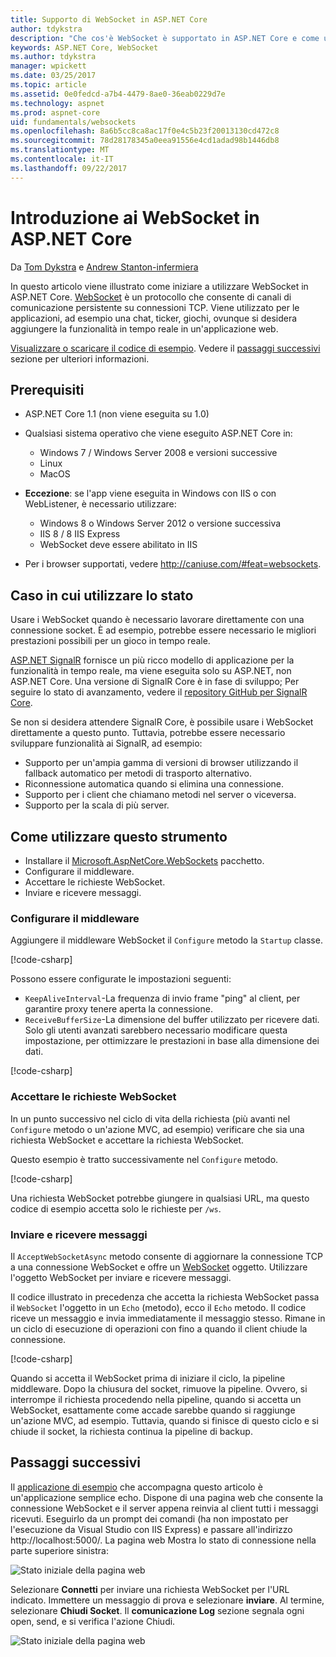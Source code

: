 ```yaml
---
title: Supporto di WebSocket in ASP.NET Core
author: tdykstra
description: "Che cos'è WebSocket è supportato in ASP.NET Core e come utilizzarla."
keywords: ASP.NET Core, WebSocket
ms.author: tdykstra
manager: wpickett
ms.date: 03/25/2017
ms.topic: article
ms.assetid: 0e0fedcd-a7b4-4479-8ae0-36eab0229d7e
ms.technology: aspnet
ms.prod: aspnet-core
uid: fundamentals/websockets
ms.openlocfilehash: 8a6b5cc8ca8ac17f0e4c5b23f20013130cd472c8
ms.sourcegitcommit: 78d28178345a0eea91556e4cd1adad98b1446db8
ms.translationtype: MT
ms.contentlocale: it-IT
ms.lasthandoff: 09/22/2017
---
```

# <a name="introduction-to-websockets-in-aspnet-core"></a>Introduzione ai WebSocket in ASP.NET Core

Da [Tom Dykstra](https://github.com/tdykstra) e [Andrew Stanton-infermiera](https://github.com/anurse)

In questo articolo viene illustrato come iniziare a utilizzare WebSocket in ASP.NET Core. [WebSocket](https://wikipedia.org/wiki/WebSocket) è un protocollo che consente di canali di comunicazione persistente su connessioni TCP. Viene utilizzato per le applicazioni, ad esempio una chat, ticker, giochi, ovunque si desidera aggiungere la funzionalità in tempo reale in un'applicazione web.

[Visualizzare o scaricare il codice di esempio](https://github.com/aspnet/Docs/tree/master/aspnetcore/fundamentals/websockets/sample). Vedere il [passaggi successivi](#next-steps) sezione per ulteriori informazioni.


## <a name="prerequisites"></a>Prerequisiti

* ASP.NET Core 1.1 (non viene eseguita su 1.0)
* Qualsiasi sistema operativo che viene eseguito ASP.NET Core in:
  
  * Windows 7 / Windows Server 2008 e versioni successive
  * Linux
  * MacOS

* **Eccezione**: se l'app viene eseguita in Windows con IIS o con WebListener, è necessario utilizzare:

  * Windows 8 o Windows Server 2012 o versione successiva
  * IIS 8 / 8 IIS Express
  * WebSocket deve essere abilitato in IIS

* Per i browser supportati, vedere http://caniuse.com/#feat=websockets.

## <a name="when-to-use-it"></a>Caso in cui utilizzare lo stato

Usare i WebSocket quando è necessario lavorare direttamente con una connessione socket. È ad esempio, potrebbe essere necessario le migliori prestazioni possibili per un gioco in tempo reale.

[ASP.NET SignalR](https://docs.microsoft.com/aspnet/signalr/overview/getting-started/introduction-to-signalr) fornisce un più ricco modello di applicazione per la funzionalità in tempo reale, ma viene eseguita solo su ASP.NET, non ASP.NET Core. Una versione di SignalR Core è in fase di sviluppo; Per seguire lo stato di avanzamento, vedere il [repository GitHub per SignalR Core](https://github.com/aspnet/SignalR).

Se non si desidera attendere SignalR Core, è possibile usare i WebSocket direttamente a questo punto. Tuttavia, potrebbe essere necessario sviluppare funzionalità ai SignalR, ad esempio:

* Supporto per un'ampia gamma di versioni di browser utilizzando il fallback automatico per metodi di trasporto alternativo.
* Riconnessione automatica quando si elimina una connessione.
* Supporto per i client che chiamano metodi nel server o viceversa.
* Supporto per la scala di più server.

## <a name="how-to-use-it"></a>Come utilizzare questo strumento

* Installare il [Microsoft.AspNetCore.WebSockets](https://www.nuget.org/packages/Microsoft.AspNetCore.WebSockets/) pacchetto.
* Configurare il middleware.
* Accettare le richieste WebSocket.
* Inviare e ricevere messaggi.

### <a name="configure-the-middleware"></a>Configurare il middleware

Aggiungere il middleware WebSocket il `Configure` metodo la `Startup` classe.

[!code-csharp[](websockets/sample/Startup.cs?name=UseWebSockets)]

Possono essere configurate le impostazioni seguenti:

* `KeepAliveInterval`-La frequenza di invio frame "ping" al client, per garantire proxy tenere aperta la connessione.
* `ReceiveBufferSize`-La dimensione del buffer utilizzato per ricevere dati. Solo gli utenti avanzati sarebbero necessario modificare questa impostazione, per ottimizzare le prestazioni in base alla dimensione dei dati.

[!code-csharp[](websockets/sample/Startup.cs?name=UseWebSocketsOptions)]

### <a name="accept-websocket-requests"></a>Accettare le richieste WebSocket

In un punto successivo nel ciclo di vita della richiesta (più avanti nel `Configure` metodo o un'azione MVC, ad esempio) verificare che sia una richiesta WebSocket e accettare la richiesta WebSocket.

Questo esempio è tratto successivamente nel `Configure` metodo.

[!code-csharp[](websockets/sample/Startup.cs?name=AcceptWebSocket&highlight=7)]

Una richiesta WebSocket potrebbe giungere in qualsiasi URL, ma questo codice di esempio accetta solo le richieste per `/ws`.

### <a name="send-and-receive-messages"></a>Inviare e ricevere messaggi

Il `AcceptWebSocketAsync` metodo consente di aggiornare la connessione TCP a una connessione WebSocket e offre un [WebSocket](https://docs.microsoft.com/dotnet/core/api/system.net.websockets.websocket) oggetto. Utilizzare l'oggetto WebSocket per inviare e ricevere messaggi.

Il codice illustrato in precedenza che accetta la richiesta WebSocket passa il `WebSocket` l'oggetto in un `Echo` (metodo), ecco il `Echo` metodo. Il codice riceve un messaggio e invia immediatamente il messaggio stesso. Rimane in un ciclo di esecuzione di operazioni con fino a quando il client chiude la connessione. 

[!code-csharp[](websockets/sample/Startup.cs?name=Echo)]

Quando si accetta il WebSocket prima di iniziare il ciclo, la pipeline middleware.  Dopo la chiusura del socket, rimuove la pipeline. Ovvero, si interrompe il richiesta procedendo nella pipeline, quando si accetta un WebSocket, esattamente come accade sarebbe quando si raggiunge un'azione MVC, ad esempio.  Tuttavia, quando si finisce di questo ciclo e si chiude il socket, la richiesta continua la pipeline di backup.

## <a name="next-steps"></a>Passaggi successivi

Il [applicazione di esempio](https://github.com/aspnet/Docs/tree/master/aspnetcore/fundamentals/websockets/sample) che accompagna questo articolo è un'applicazione semplice echo. Dispone di una pagina web che consente la connessione WebSocket e il server appena reinvia al client tutti i messaggi ricevuti. Eseguirlo da un prompt dei comandi (ha non impostato per l'esecuzione da Visual Studio con IIS Express) e passare all'indirizzo http://localhost:5000/. La pagina web Mostra lo stato di connessione nella parte superiore sinistra:

![Stato iniziale della pagina web](websockets/_static/start.png)

Selezionare **Connetti** per inviare una richiesta WebSocket per l'URL indicato.  Immettere un messaggio di prova e selezionare **inviare**. Al termine, selezionare **Chiudi Socket**. Il **comunicazione Log** sezione segnala ogni open, send, e si verifica l'azione Chiudi.

![Stato iniziale della pagina web](websockets/_static/end.png)
